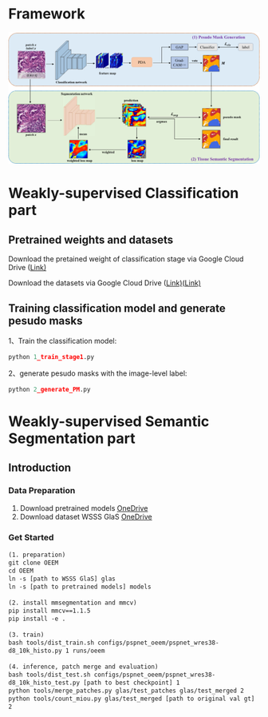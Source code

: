 # Framework

![framework](framework.png)



# Weakly-supervised Classification part

## Pretrained weights and datasets

Download the pretained weight of classification stage via Google Cloud Drive ([Link)](https://drive.google.com/file/d/1fKSFyWgJ8dZqGMFsJEiFwcCyUlbjvhrJ/view?usp=drive_link)

Download the datasets via Google Cloud Drive ([Link)](https://drive.google.com/file/d/1lWAeCp6UN30VRVmqv97kA2sJ1Pp2frhC/view?usp=drive_link)([Link)](https://drive.google.com/file/d/178eSM9xs5jITt5P2kjaswDlJzwlU5gps/view?usp=drive_link)

## Training classification model and generate pesudo masks

1、Train the classification model:

```python
python 1_train_stage1.py
```

2、generate pesudo masks with the image-level label:

```python
python 2_generate_PM.py
```

# Weakly-supervised Semantic Segmentation part

## Introduction

### Data Preparation
1. Download pretrained models [OneDrive](https://1drv.ms/f/s!Agn5nXKXMkK5aigB0g238YxuTxs)
2. Download dataset WSSS GlaS [OneDrive]()

### Get Started
    (1. preparation)
    git clone OEEM
    cd OEEM
    ln -s [path to WSSS GlaS] glas
    ln -s [path to pretrained models] models
    
    (2. install mmsegmentation and mmcv)
    pip install mmcv==1.1.5
    pip install -e .
    
    (3. train)
    bash tools/dist_train.sh configs/pspnet_oeem/pspnet_wres38-d8_10k_histo.py 1 runs/oeem
    
    (4. inference, patch merge and evaluation)
    bash tools/dist_test.sh configs/pspnet_oeem/pspnet_wres38-d8_10k_histo_test.py [path to best checkpoint] 1
    python tools/merge_patches.py glas/test_patches glas/test_merged 2
    python tools/count_miou.py glas/test_merged [path to original val gt] 2



